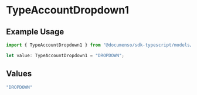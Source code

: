 # TypeAccountDropdown1

## Example Usage

```typescript
import { TypeAccountDropdown1 } from "@documenso/sdk-typescript/models/operations";

let value: TypeAccountDropdown1 = "DROPDOWN";
```

## Values

```typescript
"DROPDOWN"
```